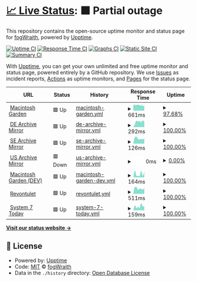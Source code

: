 # [📈 Live Status](https://fogWraith.github.io/status): <!--live status--> **🟧 Partial outage**

This repository contains the open-source uptime monitor and status page for [fogWraith](https://fogWraith.github.io/status), powered by [Upptime](https://github.com/upptime/upptime).

[![Uptime CI](https://github.com/fogWraith/status/workflows/Uptime%20CI/badge.svg)](https://github.com/fogWraith/status/actions?query=workflow%3A%22Uptime+CI%22)
[![Response Time CI](https://github.com/fogWraith/status/workflows/Response%20Time%20CI/badge.svg)](https://github.com/fogWraith/status/actions?query=workflow%3A%22Response+Time+CI%22)
[![Graphs CI](https://github.com/fogWraith/status/workflows/Graphs%20CI/badge.svg)](https://github.com/fogWraith/status/actions?query=workflow%3A%22Graphs+CI%22)
[![Static Site CI](https://github.com/fogWraith/status/workflows/Static%20Site%20CI/badge.svg)](https://github.com/fogWraith/status/actions?query=workflow%3A%22Static+Site+CI%22)
[![Summary CI](https://github.com/fogWraith/status/workflows/Summary%20CI/badge.svg)](https://github.com/fogWraith/status/actions?query=workflow%3A%22Summary+CI%22)

With [Upptime](https://upptime.js.org), you can get your own unlimited and free uptime monitor and status page, powered entirely by a GitHub repository. We use [Issues](https://github.com/fogWraith/status/issues) as incident reports, [Actions](https://github.com/fogWraith/status/actions) as uptime monitors, and [Pages](https://fogWraith.github.io/status) for the status page.

<!--start: status pages-->
<!-- This summary is generated by Upptime (https://github.com/upptime/upptime) -->
<!-- Do not edit this manually, your changes will be overwritten -->
<!-- prettier-ignore -->
| URL | Status | History | Response Time | Uptime |
| --- | ------ | ------- | ------------- | ------ |
| <img alt="" src="https://icons.duckduckgo.com/ip3/macintoshgarden.org.ico" height="13"> [Macintosh Garden](https://macintoshgarden.org) | 🟩 Up | [macintosh-garden.yml](https://github.com/fogWraith/status/commits/HEAD/history/macintosh-garden.yml) | <details><summary><img alt="Response time graph" src="./graphs/macintosh-garden/response-time-week.png" height="20"> 661ms</summary><br><a href="https://status.macintosh.garden/history/macintosh-garden"><img alt="Response time 688" src="https://img.shields.io/endpoint?url=https%3A%2F%2Fraw.githubusercontent.com%2FfogWraith%2Fstatus%2FHEAD%2Fapi%2Fmacintosh-garden%2Fresponse-time.json"></a><br><a href="https://status.macintosh.garden/history/macintosh-garden"><img alt="24-hour response time 628" src="https://img.shields.io/endpoint?url=https%3A%2F%2Fraw.githubusercontent.com%2FfogWraith%2Fstatus%2FHEAD%2Fapi%2Fmacintosh-garden%2Fresponse-time-day.json"></a><br><a href="https://status.macintosh.garden/history/macintosh-garden"><img alt="7-day response time 661" src="https://img.shields.io/endpoint?url=https%3A%2F%2Fraw.githubusercontent.com%2FfogWraith%2Fstatus%2FHEAD%2Fapi%2Fmacintosh-garden%2Fresponse-time-week.json"></a><br><a href="https://status.macintosh.garden/history/macintosh-garden"><img alt="30-day response time 675" src="https://img.shields.io/endpoint?url=https%3A%2F%2Fraw.githubusercontent.com%2FfogWraith%2Fstatus%2FHEAD%2Fapi%2Fmacintosh-garden%2Fresponse-time-month.json"></a><br><a href="https://status.macintosh.garden/history/macintosh-garden"><img alt="1-year response time 688" src="https://img.shields.io/endpoint?url=https%3A%2F%2Fraw.githubusercontent.com%2FfogWraith%2Fstatus%2FHEAD%2Fapi%2Fmacintosh-garden%2Fresponse-time-year.json"></a></details> | <details><summary><a href="https://status.macintosh.garden/history/macintosh-garden">97.68%</a></summary><a href="https://status.macintosh.garden/history/macintosh-garden"><img alt="All-time uptime 99.72%" src="https://img.shields.io/endpoint?url=https%3A%2F%2Fraw.githubusercontent.com%2FfogWraith%2Fstatus%2FHEAD%2Fapi%2Fmacintosh-garden%2Fuptime.json"></a><br><a href="https://status.macintosh.garden/history/macintosh-garden"><img alt="24-hour uptime 97.43%" src="https://img.shields.io/endpoint?url=https%3A%2F%2Fraw.githubusercontent.com%2FfogWraith%2Fstatus%2FHEAD%2Fapi%2Fmacintosh-garden%2Fuptime-day.json"></a><br><a href="https://status.macintosh.garden/history/macintosh-garden"><img alt="7-day uptime 97.68%" src="https://img.shields.io/endpoint?url=https%3A%2F%2Fraw.githubusercontent.com%2FfogWraith%2Fstatus%2FHEAD%2Fapi%2Fmacintosh-garden%2Fuptime-week.json"></a><br><a href="https://status.macintosh.garden/history/macintosh-garden"><img alt="30-day uptime 96.09%" src="https://img.shields.io/endpoint?url=https%3A%2F%2Fraw.githubusercontent.com%2FfogWraith%2Fstatus%2FHEAD%2Fapi%2Fmacintosh-garden%2Fuptime-month.json"></a><br><a href="https://status.macintosh.garden/history/macintosh-garden"><img alt="1-year uptime 99.39%" src="https://img.shields.io/endpoint?url=https%3A%2F%2Fraw.githubusercontent.com%2FfogWraith%2Fstatus%2FHEAD%2Fapi%2Fmacintosh-garden%2Fuptime-year.json"></a></details>
| <img alt="" src="https://icons.duckduckgo.com/ip3/old.mac.gdn.ico" height="13"> [DE Archive Mirror](https://old.mac.gdn) | 🟩 Up | [de-archive-mirror.yml](https://github.com/fogWraith/status/commits/HEAD/history/de-archive-mirror.yml) | <details><summary><img alt="Response time graph" src="./graphs/de-archive-mirror/response-time-week.png" height="20"> 292ms</summary><br><a href="https://status.macintosh.garden/history/de-archive-mirror"><img alt="Response time 276" src="https://img.shields.io/endpoint?url=https%3A%2F%2Fraw.githubusercontent.com%2FfogWraith%2Fstatus%2FHEAD%2Fapi%2Fde-archive-mirror%2Fresponse-time.json"></a><br><a href="https://status.macintosh.garden/history/de-archive-mirror"><img alt="24-hour response time 298" src="https://img.shields.io/endpoint?url=https%3A%2F%2Fraw.githubusercontent.com%2FfogWraith%2Fstatus%2FHEAD%2Fapi%2Fde-archive-mirror%2Fresponse-time-day.json"></a><br><a href="https://status.macintosh.garden/history/de-archive-mirror"><img alt="7-day response time 292" src="https://img.shields.io/endpoint?url=https%3A%2F%2Fraw.githubusercontent.com%2FfogWraith%2Fstatus%2FHEAD%2Fapi%2Fde-archive-mirror%2Fresponse-time-week.json"></a><br><a href="https://status.macintosh.garden/history/de-archive-mirror"><img alt="30-day response time 296" src="https://img.shields.io/endpoint?url=https%3A%2F%2Fraw.githubusercontent.com%2FfogWraith%2Fstatus%2FHEAD%2Fapi%2Fde-archive-mirror%2Fresponse-time-month.json"></a><br><a href="https://status.macintosh.garden/history/de-archive-mirror"><img alt="1-year response time 266" src="https://img.shields.io/endpoint?url=https%3A%2F%2Fraw.githubusercontent.com%2FfogWraith%2Fstatus%2FHEAD%2Fapi%2Fde-archive-mirror%2Fresponse-time-year.json"></a></details> | <details><summary><a href="https://status.macintosh.garden/history/de-archive-mirror">100.00%</a></summary><a href="https://status.macintosh.garden/history/de-archive-mirror"><img alt="All-time uptime 100.00%" src="https://img.shields.io/endpoint?url=https%3A%2F%2Fraw.githubusercontent.com%2FfogWraith%2Fstatus%2FHEAD%2Fapi%2Fde-archive-mirror%2Fuptime.json"></a><br><a href="https://status.macintosh.garden/history/de-archive-mirror"><img alt="24-hour uptime 100.00%" src="https://img.shields.io/endpoint?url=https%3A%2F%2Fraw.githubusercontent.com%2FfogWraith%2Fstatus%2FHEAD%2Fapi%2Fde-archive-mirror%2Fuptime-day.json"></a><br><a href="https://status.macintosh.garden/history/de-archive-mirror"><img alt="7-day uptime 100.00%" src="https://img.shields.io/endpoint?url=https%3A%2F%2Fraw.githubusercontent.com%2FfogWraith%2Fstatus%2FHEAD%2Fapi%2Fde-archive-mirror%2Fuptime-week.json"></a><br><a href="https://status.macintosh.garden/history/de-archive-mirror"><img alt="30-day uptime 100.00%" src="https://img.shields.io/endpoint?url=https%3A%2F%2Fraw.githubusercontent.com%2FfogWraith%2Fstatus%2FHEAD%2Fapi%2Fde-archive-mirror%2Fuptime-month.json"></a><br><a href="https://status.macintosh.garden/history/de-archive-mirror"><img alt="1-year uptime 100.00%" src="https://img.shields.io/endpoint?url=https%3A%2F%2Fraw.githubusercontent.com%2FfogWraith%2Fstatus%2FHEAD%2Fapi%2Fde-archive-mirror%2Fuptime-year.json"></a></details>
| <img alt="" src="https://icons.duckduckgo.com/ip3/null.ico" height="13"> [SE Archive Mirror](62.116.228.143) | 🟩 Up | [se-archive-mirror.yml](https://github.com/fogWraith/status/commits/HEAD/history/se-archive-mirror.yml) | <details><summary><img alt="Response time graph" src="./graphs/se-archive-mirror/response-time-week.png" height="20"> 126ms</summary><br><a href="https://status.macintosh.garden/history/se-archive-mirror"><img alt="Response time 129" src="https://img.shields.io/endpoint?url=https%3A%2F%2Fraw.githubusercontent.com%2FfogWraith%2Fstatus%2FHEAD%2Fapi%2Fse-archive-mirror%2Fresponse-time.json"></a><br><a href="https://status.macintosh.garden/history/se-archive-mirror"><img alt="24-hour response time 133" src="https://img.shields.io/endpoint?url=https%3A%2F%2Fraw.githubusercontent.com%2FfogWraith%2Fstatus%2FHEAD%2Fapi%2Fse-archive-mirror%2Fresponse-time-day.json"></a><br><a href="https://status.macintosh.garden/history/se-archive-mirror"><img alt="7-day response time 126" src="https://img.shields.io/endpoint?url=https%3A%2F%2Fraw.githubusercontent.com%2FfogWraith%2Fstatus%2FHEAD%2Fapi%2Fse-archive-mirror%2Fresponse-time-week.json"></a><br><a href="https://status.macintosh.garden/history/se-archive-mirror"><img alt="30-day response time 125" src="https://img.shields.io/endpoint?url=https%3A%2F%2Fraw.githubusercontent.com%2FfogWraith%2Fstatus%2FHEAD%2Fapi%2Fse-archive-mirror%2Fresponse-time-month.json"></a><br><a href="https://status.macintosh.garden/history/se-archive-mirror"><img alt="1-year response time 130" src="https://img.shields.io/endpoint?url=https%3A%2F%2Fraw.githubusercontent.com%2FfogWraith%2Fstatus%2FHEAD%2Fapi%2Fse-archive-mirror%2Fresponse-time-year.json"></a></details> | <details><summary><a href="https://status.macintosh.garden/history/se-archive-mirror">100.00%</a></summary><a href="https://status.macintosh.garden/history/se-archive-mirror"><img alt="All-time uptime 91.75%" src="https://img.shields.io/endpoint?url=https%3A%2F%2Fraw.githubusercontent.com%2FfogWraith%2Fstatus%2FHEAD%2Fapi%2Fse-archive-mirror%2Fuptime.json"></a><br><a href="https://status.macintosh.garden/history/se-archive-mirror"><img alt="24-hour uptime 100.00%" src="https://img.shields.io/endpoint?url=https%3A%2F%2Fraw.githubusercontent.com%2FfogWraith%2Fstatus%2FHEAD%2Fapi%2Fse-archive-mirror%2Fuptime-day.json"></a><br><a href="https://status.macintosh.garden/history/se-archive-mirror"><img alt="7-day uptime 100.00%" src="https://img.shields.io/endpoint?url=https%3A%2F%2Fraw.githubusercontent.com%2FfogWraith%2Fstatus%2FHEAD%2Fapi%2Fse-archive-mirror%2Fuptime-week.json"></a><br><a href="https://status.macintosh.garden/history/se-archive-mirror"><img alt="30-day uptime 99.89%" src="https://img.shields.io/endpoint?url=https%3A%2F%2Fraw.githubusercontent.com%2FfogWraith%2Fstatus%2FHEAD%2Fapi%2Fse-archive-mirror%2Fuptime-month.json"></a><br><a href="https://status.macintosh.garden/history/se-archive-mirror"><img alt="1-year uptime 89.26%" src="https://img.shields.io/endpoint?url=https%3A%2F%2Fraw.githubusercontent.com%2FfogWraith%2Fstatus%2FHEAD%2Fapi%2Fse-archive-mirror%2Fuptime-year.json"></a></details>
| <img alt="" src="https://icons.duckduckgo.com/ip3/mirror.macintosharchive.org.ico" height="13"> [US Archive Mirror](http://mirror.macintosharchive.org) | 🟥 Down | [us-archive-mirror.yml](https://github.com/fogWraith/status/commits/HEAD/history/us-archive-mirror.yml) | <details><summary><img alt="Response time graph" src="./graphs/us-archive-mirror/response-time-week.png" height="20"> 0ms</summary><br><a href="https://status.macintosh.garden/history/us-archive-mirror"><img alt="Response time 0" src="https://img.shields.io/endpoint?url=https%3A%2F%2Fraw.githubusercontent.com%2FfogWraith%2Fstatus%2FHEAD%2Fapi%2Fus-archive-mirror%2Fresponse-time.json"></a><br><a href="https://status.macintosh.garden/history/us-archive-mirror"><img alt="24-hour response time 0" src="https://img.shields.io/endpoint?url=https%3A%2F%2Fraw.githubusercontent.com%2FfogWraith%2Fstatus%2FHEAD%2Fapi%2Fus-archive-mirror%2Fresponse-time-day.json"></a><br><a href="https://status.macintosh.garden/history/us-archive-mirror"><img alt="7-day response time 0" src="https://img.shields.io/endpoint?url=https%3A%2F%2Fraw.githubusercontent.com%2FfogWraith%2Fstatus%2FHEAD%2Fapi%2Fus-archive-mirror%2Fresponse-time-week.json"></a><br><a href="https://status.macintosh.garden/history/us-archive-mirror"><img alt="30-day response time 0" src="https://img.shields.io/endpoint?url=https%3A%2F%2Fraw.githubusercontent.com%2FfogWraith%2Fstatus%2FHEAD%2Fapi%2Fus-archive-mirror%2Fresponse-time-month.json"></a><br><a href="https://status.macintosh.garden/history/us-archive-mirror"><img alt="1-year response time 0" src="https://img.shields.io/endpoint?url=https%3A%2F%2Fraw.githubusercontent.com%2FfogWraith%2Fstatus%2FHEAD%2Fapi%2Fus-archive-mirror%2Fresponse-time-year.json"></a></details> | <details><summary><a href="https://status.macintosh.garden/history/us-archive-mirror">0.00%</a></summary><a href="https://status.macintosh.garden/history/us-archive-mirror"><img alt="All-time uptime 0.51%" src="https://img.shields.io/endpoint?url=https%3A%2F%2Fraw.githubusercontent.com%2FfogWraith%2Fstatus%2FHEAD%2Fapi%2Fus-archive-mirror%2Fuptime.json"></a><br><a href="https://status.macintosh.garden/history/us-archive-mirror"><img alt="24-hour uptime 0.00%" src="https://img.shields.io/endpoint?url=https%3A%2F%2Fraw.githubusercontent.com%2FfogWraith%2Fstatus%2FHEAD%2Fapi%2Fus-archive-mirror%2Fuptime-day.json"></a><br><a href="https://status.macintosh.garden/history/us-archive-mirror"><img alt="7-day uptime 0.00%" src="https://img.shields.io/endpoint?url=https%3A%2F%2Fraw.githubusercontent.com%2FfogWraith%2Fstatus%2FHEAD%2Fapi%2Fus-archive-mirror%2Fuptime-week.json"></a><br><a href="https://status.macintosh.garden/history/us-archive-mirror"><img alt="30-day uptime 1.38%" src="https://img.shields.io/endpoint?url=https%3A%2F%2Fraw.githubusercontent.com%2FfogWraith%2Fstatus%2FHEAD%2Fapi%2Fus-archive-mirror%2Fuptime-month.json"></a><br><a href="https://status.macintosh.garden/history/us-archive-mirror"><img alt="1-year uptime 0.00%" src="https://img.shields.io/endpoint?url=https%3A%2F%2Fraw.githubusercontent.com%2FfogWraith%2Fstatus%2FHEAD%2Fapi%2Fus-archive-mirror%2Fuptime-year.json"></a></details>
| <img alt="" src="https://icons.duckduckgo.com/ip3/macintosh.garden.ico" height="13"> [Macintosh Garden (DEV)](https://macintosh.garden) | 🟩 Up | [macintosh-garden-dev.yml](https://github.com/fogWraith/status/commits/HEAD/history/macintosh-garden-dev.yml) | <details><summary><img alt="Response time graph" src="./graphs/macintosh-garden-dev/response-time-week.png" height="20"> 164ms</summary><br><a href="https://status.macintosh.garden/history/macintosh-garden-dev"><img alt="Response time 307" src="https://img.shields.io/endpoint?url=https%3A%2F%2Fraw.githubusercontent.com%2FfogWraith%2Fstatus%2FHEAD%2Fapi%2Fmacintosh-garden-dev%2Fresponse-time.json"></a><br><a href="https://status.macintosh.garden/history/macintosh-garden-dev"><img alt="24-hour response time 259" src="https://img.shields.io/endpoint?url=https%3A%2F%2Fraw.githubusercontent.com%2FfogWraith%2Fstatus%2FHEAD%2Fapi%2Fmacintosh-garden-dev%2Fresponse-time-day.json"></a><br><a href="https://status.macintosh.garden/history/macintosh-garden-dev"><img alt="7-day response time 164" src="https://img.shields.io/endpoint?url=https%3A%2F%2Fraw.githubusercontent.com%2FfogWraith%2Fstatus%2FHEAD%2Fapi%2Fmacintosh-garden-dev%2Fresponse-time-week.json"></a><br><a href="https://status.macintosh.garden/history/macintosh-garden-dev"><img alt="30-day response time 229" src="https://img.shields.io/endpoint?url=https%3A%2F%2Fraw.githubusercontent.com%2FfogWraith%2Fstatus%2FHEAD%2Fapi%2Fmacintosh-garden-dev%2Fresponse-time-month.json"></a><br><a href="https://status.macintosh.garden/history/macintosh-garden-dev"><img alt="1-year response time 321" src="https://img.shields.io/endpoint?url=https%3A%2F%2Fraw.githubusercontent.com%2FfogWraith%2Fstatus%2FHEAD%2Fapi%2Fmacintosh-garden-dev%2Fresponse-time-year.json"></a></details> | <details><summary><a href="https://status.macintosh.garden/history/macintosh-garden-dev">100.00%</a></summary><a href="https://status.macintosh.garden/history/macintosh-garden-dev"><img alt="All-time uptime 100.00%" src="https://img.shields.io/endpoint?url=https%3A%2F%2Fraw.githubusercontent.com%2FfogWraith%2Fstatus%2FHEAD%2Fapi%2Fmacintosh-garden-dev%2Fuptime.json"></a><br><a href="https://status.macintosh.garden/history/macintosh-garden-dev"><img alt="24-hour uptime 100.00%" src="https://img.shields.io/endpoint?url=https%3A%2F%2Fraw.githubusercontent.com%2FfogWraith%2Fstatus%2FHEAD%2Fapi%2Fmacintosh-garden-dev%2Fuptime-day.json"></a><br><a href="https://status.macintosh.garden/history/macintosh-garden-dev"><img alt="7-day uptime 100.00%" src="https://img.shields.io/endpoint?url=https%3A%2F%2Fraw.githubusercontent.com%2FfogWraith%2Fstatus%2FHEAD%2Fapi%2Fmacintosh-garden-dev%2Fuptime-week.json"></a><br><a href="https://status.macintosh.garden/history/macintosh-garden-dev"><img alt="30-day uptime 100.00%" src="https://img.shields.io/endpoint?url=https%3A%2F%2Fraw.githubusercontent.com%2FfogWraith%2Fstatus%2FHEAD%2Fapi%2Fmacintosh-garden-dev%2Fuptime-month.json"></a><br><a href="https://status.macintosh.garden/history/macintosh-garden-dev"><img alt="1-year uptime 100.00%" src="https://img.shields.io/endpoint?url=https%3A%2F%2Fraw.githubusercontent.com%2FfogWraith%2Fstatus%2FHEAD%2Fapi%2Fmacintosh-garden-dev%2Fuptime-year.json"></a></details>
| <img alt="" src="https://icons.duckduckgo.com/ip3/revontulet.org.ico" height="13"> [Revontulet](https://revontulet.org) | 🟩 Up | [revontulet.yml](https://github.com/fogWraith/status/commits/HEAD/history/revontulet.yml) | <details><summary><img alt="Response time graph" src="./graphs/revontulet/response-time-week.png" height="20"> 511ms</summary><br><a href="https://status.macintosh.garden/history/revontulet"><img alt="Response time 539" src="https://img.shields.io/endpoint?url=https%3A%2F%2Fraw.githubusercontent.com%2FfogWraith%2Fstatus%2FHEAD%2Fapi%2Frevontulet%2Fresponse-time.json"></a><br><a href="https://status.macintosh.garden/history/revontulet"><img alt="24-hour response time 566" src="https://img.shields.io/endpoint?url=https%3A%2F%2Fraw.githubusercontent.com%2FfogWraith%2Fstatus%2FHEAD%2Fapi%2Frevontulet%2Fresponse-time-day.json"></a><br><a href="https://status.macintosh.garden/history/revontulet"><img alt="7-day response time 511" src="https://img.shields.io/endpoint?url=https%3A%2F%2Fraw.githubusercontent.com%2FfogWraith%2Fstatus%2FHEAD%2Fapi%2Frevontulet%2Fresponse-time-week.json"></a><br><a href="https://status.macintosh.garden/history/revontulet"><img alt="30-day response time 540" src="https://img.shields.io/endpoint?url=https%3A%2F%2Fraw.githubusercontent.com%2FfogWraith%2Fstatus%2FHEAD%2Fapi%2Frevontulet%2Fresponse-time-month.json"></a><br><a href="https://status.macintosh.garden/history/revontulet"><img alt="1-year response time 539" src="https://img.shields.io/endpoint?url=https%3A%2F%2Fraw.githubusercontent.com%2FfogWraith%2Fstatus%2FHEAD%2Fapi%2Frevontulet%2Fresponse-time-year.json"></a></details> | <details><summary><a href="https://status.macintosh.garden/history/revontulet">100.00%</a></summary><a href="https://status.macintosh.garden/history/revontulet"><img alt="All-time uptime 100.00%" src="https://img.shields.io/endpoint?url=https%3A%2F%2Fraw.githubusercontent.com%2FfogWraith%2Fstatus%2FHEAD%2Fapi%2Frevontulet%2Fuptime.json"></a><br><a href="https://status.macintosh.garden/history/revontulet"><img alt="24-hour uptime 100.00%" src="https://img.shields.io/endpoint?url=https%3A%2F%2Fraw.githubusercontent.com%2FfogWraith%2Fstatus%2FHEAD%2Fapi%2Frevontulet%2Fuptime-day.json"></a><br><a href="https://status.macintosh.garden/history/revontulet"><img alt="7-day uptime 100.00%" src="https://img.shields.io/endpoint?url=https%3A%2F%2Fraw.githubusercontent.com%2FfogWraith%2Fstatus%2FHEAD%2Fapi%2Frevontulet%2Fuptime-week.json"></a><br><a href="https://status.macintosh.garden/history/revontulet"><img alt="30-day uptime 100.00%" src="https://img.shields.io/endpoint?url=https%3A%2F%2Fraw.githubusercontent.com%2FfogWraith%2Fstatus%2FHEAD%2Fapi%2Frevontulet%2Fuptime-month.json"></a><br><a href="https://status.macintosh.garden/history/revontulet"><img alt="1-year uptime 100.00%" src="https://img.shields.io/endpoint?url=https%3A%2F%2Fraw.githubusercontent.com%2FfogWraith%2Fstatus%2FHEAD%2Fapi%2Frevontulet%2Fuptime-year.json"></a></details>
| <img alt="" src="https://icons.duckduckgo.com/ip3/system7today.com.ico" height="13"> [System 7 Today](https://system7today.com) | 🟩 Up | [system-7-today.yml](https://github.com/fogWraith/status/commits/HEAD/history/system-7-today.yml) | <details><summary><img alt="Response time graph" src="./graphs/system-7-today/response-time-week.png" height="20"> 159ms</summary><br><a href="https://status.macintosh.garden/history/system-7-today"><img alt="Response time 118" src="https://img.shields.io/endpoint?url=https%3A%2F%2Fraw.githubusercontent.com%2FfogWraith%2Fstatus%2FHEAD%2Fapi%2Fsystem-7-today%2Fresponse-time.json"></a><br><a href="https://status.macintosh.garden/history/system-7-today"><img alt="24-hour response time 150" src="https://img.shields.io/endpoint?url=https%3A%2F%2Fraw.githubusercontent.com%2FfogWraith%2Fstatus%2FHEAD%2Fapi%2Fsystem-7-today%2Fresponse-time-day.json"></a><br><a href="https://status.macintosh.garden/history/system-7-today"><img alt="7-day response time 159" src="https://img.shields.io/endpoint?url=https%3A%2F%2Fraw.githubusercontent.com%2FfogWraith%2Fstatus%2FHEAD%2Fapi%2Fsystem-7-today%2Fresponse-time-week.json"></a><br><a href="https://status.macintosh.garden/history/system-7-today"><img alt="30-day response time 131" src="https://img.shields.io/endpoint?url=https%3A%2F%2Fraw.githubusercontent.com%2FfogWraith%2Fstatus%2FHEAD%2Fapi%2Fsystem-7-today%2Fresponse-time-month.json"></a><br><a href="https://status.macintosh.garden/history/system-7-today"><img alt="1-year response time 125" src="https://img.shields.io/endpoint?url=https%3A%2F%2Fraw.githubusercontent.com%2FfogWraith%2Fstatus%2FHEAD%2Fapi%2Fsystem-7-today%2Fresponse-time-year.json"></a></details> | <details><summary><a href="https://status.macintosh.garden/history/system-7-today">100.00%</a></summary><a href="https://status.macintosh.garden/history/system-7-today"><img alt="All-time uptime 100.00%" src="https://img.shields.io/endpoint?url=https%3A%2F%2Fraw.githubusercontent.com%2FfogWraith%2Fstatus%2FHEAD%2Fapi%2Fsystem-7-today%2Fuptime.json"></a><br><a href="https://status.macintosh.garden/history/system-7-today"><img alt="24-hour uptime 100.00%" src="https://img.shields.io/endpoint?url=https%3A%2F%2Fraw.githubusercontent.com%2FfogWraith%2Fstatus%2FHEAD%2Fapi%2Fsystem-7-today%2Fuptime-day.json"></a><br><a href="https://status.macintosh.garden/history/system-7-today"><img alt="7-day uptime 100.00%" src="https://img.shields.io/endpoint?url=https%3A%2F%2Fraw.githubusercontent.com%2FfogWraith%2Fstatus%2FHEAD%2Fapi%2Fsystem-7-today%2Fuptime-week.json"></a><br><a href="https://status.macintosh.garden/history/system-7-today"><img alt="30-day uptime 100.00%" src="https://img.shields.io/endpoint?url=https%3A%2F%2Fraw.githubusercontent.com%2FfogWraith%2Fstatus%2FHEAD%2Fapi%2Fsystem-7-today%2Fuptime-month.json"></a><br><a href="https://status.macintosh.garden/history/system-7-today"><img alt="1-year uptime 100.00%" src="https://img.shields.io/endpoint?url=https%3A%2F%2Fraw.githubusercontent.com%2FfogWraith%2Fstatus%2FHEAD%2Fapi%2Fsystem-7-today%2Fuptime-year.json"></a></details>

<!--end: status pages-->

[**Visit our status website →**](https://fogWraith.github.io/status)

## 📄 License

- Powered by: [Upptime](https://github.com/upptime/upptime)
- Code: [MIT](./LICENSE) © [fogWraith](https://fogWraith.github.io/status)
- Data in the `./history` directory: [Open Database License](https://opendatacommons.org/licenses/odbl/1-0/)
